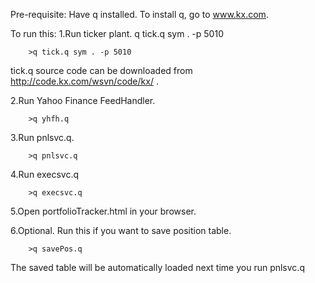 Pre-requisite: Have q installed. To install q, go to www.kx.com.


To run this:
1.Run ticker plant. q tick.q sym . -p 5010

        >q tick.q sym . -p 5010
        
tick.q source code can be downloaded from http://code.kx.com/wsvn/code/kx/ .

2.Run Yahoo Finance FeedHandler. 

        >q yhfh.q 
 

3.Run pnlsvc.q.

        >q pnlsvc.q

4.Run execsvc.q

        >q execsvc.q
        
5.Open portfolioTracker.html in your browser.

6.Optional. Run this if you want to save position table.

        >q savePos.q
        
  The saved table will be automatically loaded next time you run pnlsvc.q
